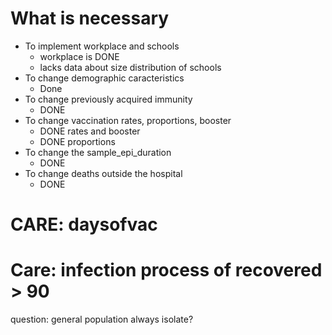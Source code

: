 # What is necessary

- To implement workplace and schools 
  - workplace is DONE
  - lacks data about size distribution of schools
- To change demographic caracteristics
  - Done
- To change previously acquired immunity
  - DONE
- To change vaccination rates, proportions, booster
  - DONE rates and booster
  - DONE proportions
- To change the sample_epi_duration
  - DONE
- To change deaths outside the hospital
  - DONE

# **CARE: daysofvac**

# Care: infection process of recovered > 90

question: general population always isolate?